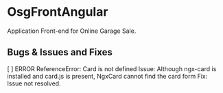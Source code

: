 # OsgFrontAngular
Application Front-end for Online Garage Sale.


## Bugs & Issues and Fixes
[ ] ERROR ReferenceError: Card is not defined
Issue: Although ngx-card is installed and card.js is present, NgxCard cannot find the card form
Fix: Issue not resolved.

